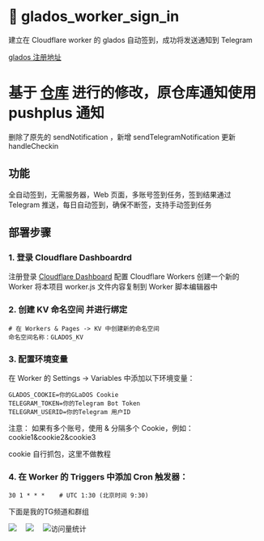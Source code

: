 # 📄 glados_worker_sign_in
建立在 Cloudflare worker 的 glados 自动签到，成功将发送通知到 Telegram

[glados 注册地址](https://glados.rocks)

# 基于 [仓库](https://github.com/hailang3014/glados-auto) 进行的修改，原仓库通知使用 pushplus 通知

删除了原先的 sendNotification ，新增 sendTelegramNotification 
更新 handleCheckin

## 功能
全自动签到，无需服务器，Web 页面，多账号签到任务，签到结果通过 Telegram 推送，每日自动签到，确保不断签，支持手动签到任务


## 部署步骤

### 1. 登录 Cloudflare Dashboardrd
注册登录 [Cloudflare Dashboard](https://dash.cloudflare.com/)
配置 Cloudflare Workers
创建一个新的 Worker
将本项目 worker.js 文件内容复制到 Worker 脚本编辑器中

### 2. 创建 KV 命名空间 并进行绑定
```
# 在 Workers & Pages -> KV 中创建新的命名空间
命名空间名称：GLADOS_KV
```

### 3. 配置环境变量
在 Worker 的 Settings -> Variables 中添加以下环境变量：
```
GLADOS_COOKIE=你的GLaDOS Cookie
TELEGRAM_TOKEN=你的Telegram Bot Token
TELEGRAM_USERID=你的Telegram 用户ID
```

注意：
如果有多个账号，使用 & 分隔多个 Cookie，例如：cookie1&cookie2&cookie3

cookie 自行抓包，这里不做教程


### 4. 在 Worker 的 Triggers 中添加 Cron 触发器：
```
30 1 * * *    # UTC 1:30 (北京时间 9:30)
```

下面是我的TG频道和群组

  <div>
    <a href="https://t.me/LXi_Collection_hall" target="_blank"><img src="https://img.shields.io/badge/Telegram-频道-rgb(170, 220, 245)" /></a>&emsp;
    <a 
href="https://t.me/LxiCollectionhallChat" target="_blank"><img src="https://img.shields.io/badge/Telegram-群组-rgb(49, 204, 121)" /></a>&emsp;
    <!-- visitor -->
    <img src="https://komarev.com/ghpvc/?username=Lxi0707&label=Views&color=0e75b6&style=flat" alt="访问量统计" />&emsp;
    <!-- wakatime -->
    <!-- <a href="https://wakatime.com/@buptsdz"><img src="https://wakatime.com/badge/user/42d0678c-368b-448b-9a77-5d21c5b55352.svg"/></a> -->
  </div>











